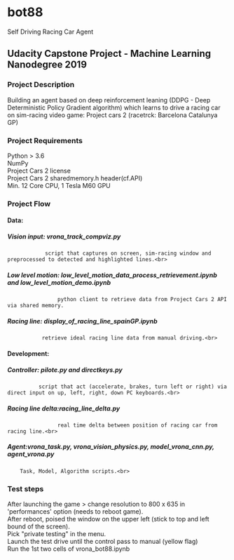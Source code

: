 # bot88
Self Driving Racing Car Agent

## Udacity Capstone Project - Machine Learning Nanodegree 2019

### Project Description
Building an agent based on deep reinforcement leaning (DDPG - Deep Deterministic Policy Gradient algorithm) which learns to drive a racing car on sim-racing video game: Project cars 2 (racetrck: Barcelona Catalunya GP)

### Project Requirements
Python > 3.6 <br>
NumPy <br>
Project Cars 2 license<br>
Project Cars 2 sharedmemory.h header(cf.API)<br>
Min. 12 Core CPU, 1 Tesla M60 GPU<br>


### Project Flow
  #### Data:<br>
  ##### Vision input: vrona_track_compviz.py<br>
                script that captures on screen, sim-racing window and preprocessed to detected and highlighted lines.<br>
                
  ##### Low level motion: low_level_motion_data_process_retrievement.ipynb and low_level_motion_demo.ipynb<br>
                    python client to retrieve data from Project Cars 2 API via shared memory.
                    
  ##### Racing line: display_of_racing_line_spainGP.ipynb<br>
               retrieve ideal racing line data from manual driving.<br>

  #### Development:<br>
  ##### Controller: pilote.py and directkeys.py<br>
              script that act (accelerate, brakes, turn left or right) via direct input on up, left, right, down PC keyboards.<br> 
  ##### Racing line delta:racing_line_delta.py<br>
                    real time delta between position of racing car from racing line.<br>
                    
  ##### Agent:vrona_task.py, vrona_vision_physics.py, model_vrona_cnn.py, agent_vrona.py<br>
        Task, Model, Algorithm scripts.<br>

### Test steps
After launching the game > change resolution to 800 x 635 in 'performances' option (needs to reboot game).<br>
After reboot, poised the window on the upper left (stick to top and left bound of the screen).<br>
Pick "private testing" in the menu.<br>
Launch the test drive until the control pass to manual (yellow flag)<br>
Run the 1st two cells of vrona_bot88.ipynb<br>
